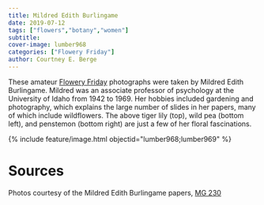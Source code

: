 ```yaml
---
title: Mildred Edith Burlingame
date: 2019-07-12
tags: ["flowers","botany","women"]
subtitle: 
cover-image: lumber968
categories: ["Flowery Friday"]
author: Courtney E. Berge
---
```


These amateur [Flowery Friday](https://harvester.lib.uidaho.edu/series/floweryfriday.html) photographs were taken by Mildred Edith Burlingame. Mildred was an associate professor of psychology at the University of Idaho from 1942 to 1969. Her hobbies included gardening and photography, which explains the large number of slides in her papers, many of which include wildflowers. The above tiger lily (top), wild pea (bottom left), and penstemon  (bottom right) are just a few of her floral fascinations.

{% include feature/image.html objectid="lumber968;lumber969" %}

# Sources

Photos courtesy of the Mildred Edith Burlingame papers, [MG 230](https://archiveswest.orbiscascade.org/ark:/80444/xv97817)